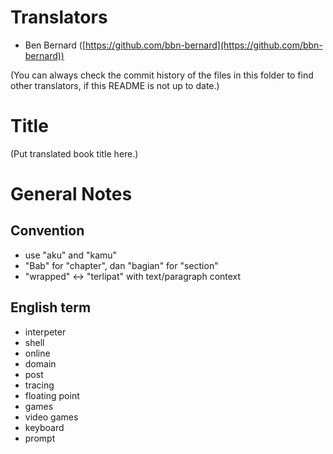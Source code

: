 Translators
===========

- Ben Bernard ([https://github.com/bbn-bernard](https://github.com/bbn-bernard))


(You can always check the commit history of the files in this folder to find other translators, if this README is not up to date.)

Title
=====

(Put translated book title here.)

General Notes
=============

## Convention ##

- use "aku" and "kamu"
- "Bab" for "chapter", dan "bagian" for "section"
- "wrapped" <-> "terlipat" with text/paragraph context

## English term ##

- interpeter
- shell
- online
- domain
- post
- tracing
- floating point
- games
- video games
- keyboard
- prompt
